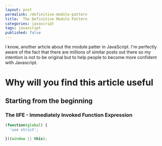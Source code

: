 ```yaml
---
layout: post
permalink: /definitive-module-pattern
title:  The Definitive Module Pattern
categories: javascript
tags: javascript
published: false
---
```


I know, another article about the module patter in JavaScript.
I'm perfectly aware of the fact that there are millions of similar posts
out there so my intention is not to be original but to help people to
become more confident with Javascript.

# Why will you find this article useful


## Starting from the beginning

### The IIFE - Immediately Invoked Function Expression

```js
(function(global) {
  'use strict';

})(window || this);
```
